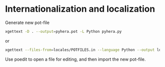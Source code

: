 # Internationalization and localization

Generate new pot-file

```bash
xgettext -D . --output=pyhera.pot -L Python pyhera.py
```

or

```bash
xgettext --files-from=locales/POTFILES.in --language Python --output locales/pyhera.pot
```

Use poedit to open a file for editing, and then import the new pot-file.